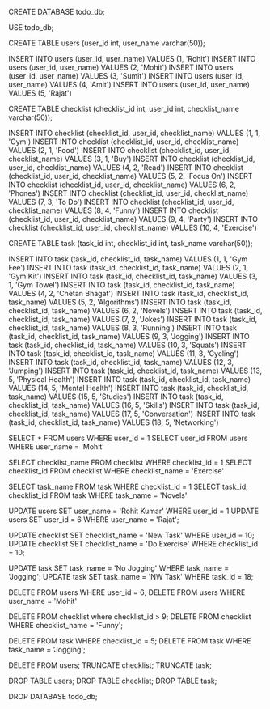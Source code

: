 CREATE DATABASE todo_db;

USE todo_db;

CREATE TABLE users (user_id  int, user_name varchar(50));

INSERT INTO users (user_id, user_name) VALUES (1, 'Rohit')
INSERT INTO users (user_id, user_name) VALUES (2, 'Mohit') 
INSERT INTO users (user_id, user_name) VALUES  (3, 'Sumit')
INSERT INTO users (user_id, user_name) VALUES (4, 'Amit') 
INSERT INTO users (user_id, user_name) VALUES (5, 'Rajat')

CREATE TABLE checklist (checklist_id int, user_id int, checklist_name varchar(50));

INSERT INTO checklist (checklist_id, user_id, checklist_name) VALUES (1, 1, 'Gym')
INSERT INTO checklist (checklist_id, user_id, checklist_name) VALUES (2, 1, 'Food')
INSERT INTO checklist (checklist_id, user_id, checklist_name) VALUES (3, 1, 'Buy')
INSERT INTO checklist (checklist_id, user_id, checklist_name) VALUES (4, 2, 'Read')
INSERT INTO checklist (checklist_id, user_id, checklist_name) VALUES (5, 2, 'Focus On')
INSERT INTO checklist (checklist_id, user_id, checklist_name) VALUES (6, 2, 'Phones')
INSERT INTO checklist (checklist_id, user_id, checklist_name) VALUES (7, 3, 'To Do')
INSERT INTO checklist (checklist_id, user_id, checklist_name) VALUES (8, 4, 'Funny')
INSERT INTO checklist (checklist_id, user_id, checklist_name) VALUES (9, 4, 'Party')
INSERT INTO checklist (checklist_id, user_id, checklist_name) VALUES (10, 4, 'Exercise')


CREATE TABLE task (task_id int, checklist_id int, task_name varchar(50)); 

INSERT INTO task (task_id, checklist_id, task_name) VALUES  (1, 1, 'Gym Fee') 
INSERT INTO task (task_id, checklist_id, task_name) VALUES  (2, 1, 'Gym Kit')
INSERT INTO task (task_id, checklist_id, task_name) VALUES  (3, 1, 'Gym Towel')
INSERT INTO task (task_id, checklist_id, task_name) VALUES  (4, 2, 'Chetan Bhagat')
INSERT INTO task (task_id, checklist_id, task_name) VALUES  (5, 2, 'Algorithms')
INSERT INTO task (task_id, checklist_id, task_name) VALUES  (6, 2, 'Novels')
INSERT INTO task (task_id, checklist_id, task_name) VALUES  (7, 2, 'Jokes')
INSERT INTO task (task_id, checklist_id, task_name) VALUES  (8, 3, 'Running') 
INSERT INTO task (task_id, checklist_id, task_name) VALUES  (9, 3, 'Jogging') 
INSERT INTO task (task_id, checklist_id, task_name) VALUES  (10, 3, 'Squats') 
INSERT INTO task (task_id, checklist_id, task_name) VALUES  (11, 3, 'Cycling') 
INSERT INTO task (task_id, checklist_id, task_name) VALUES  (12, 3, 'Jumping')
INSERT INTO task (task_id, checklist_id, task_name) VALUES  (13, 5, 'Physical Health')
INSERT INTO task (task_id, checklist_id, task_name) VALUES  (14, 5, 'Mental Health')
INSERT INTO task (task_id, checklist_id, task_name) VALUES  (15, 5, 'Studies') 
INSERT INTO task (task_id, checklist_id, task_name) VALUES  (16, 5, 'Skills')
INSERT INTO task (task_id, checklist_id, task_name) VALUES  (17, 5, 'Conversation') 
INSERT INTO task (task_id, checklist_id, task_name) VALUES  (18, 5, 'Networking')


SELECT * FROM users WHERE user_id = 1
SELECT user_id FROM users WHERE user_name = 'Mohit'

SELECT checklist_name FROM checklist WHERE checklist_id = 1
SELECT checklist_id FROM checklist WHERE checklist_name = 'Exercise'

SELECT task_name FROM task WHERE checklist_id = 1
SELECT task_id, checklist_id FROM task WHERE task_name = 'Novels'


UPDATE users SET user_name = 'Rohit Kumar' WHERE user_id = 1
UPDATE users SET user_id = 6 WHERE user_name = 'Rajat';


UPDATE checklist SET checklist_name = 'New Task' WHERE user_id = 10;
UPDATE checklist SET checklist_name = 'Do Exercise' WHERE checklist_id = 10;

UPDATE task SET task_name = 'No Jogging' WHERE task_name = 'Jogging';
UPDATE task SET task_name = 'NW Task' WHERE task_id = 18;


DELETE FROM users WHERE user_id = 6;
DELETE FROM users WHERE user_name = 'Mohit'

DELETE FROM checklist where checklist_id > 9;
DELETE FROM checklist WHERE checklist_name = 'Funny';

DELETE FROM task WHERE checklist_id = 5;
DELETE FROM task WHERE task_name = 'Jogging';


DELETE FROM users;
TRUNCATE checklist;
TRUNCATE task;

DROP TABLE users;
DROP TABLE checklist;
DROP TABLE task;


DROP DATABASE todo_db;